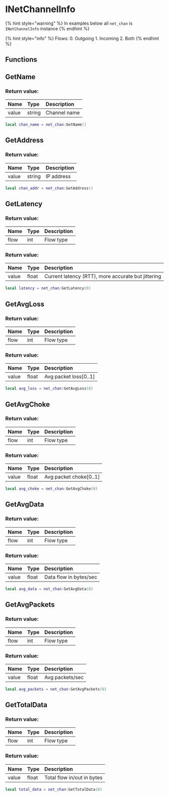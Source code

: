 # INetChannelInfo

{% hint style="warning" %}
In examples below all `net_chan` is `INetChannelInfo` instance
{% endhint %}

{% hint style="info" %}
Flows: 0. Outgoing 1. Incoming 2. Both
{% endhint %}

## Functions

## GetName

### Return value:

| Name | Type | Description |
| :--- | :--- | :--- |
| value | string | Channel name |

```lua
local chan_name = net_chan:GetName()
```

## GetAddress

### Return value:

| Name | Type | Description |
| :--- | :--- | :--- |
| value | string | IP address |

```lua
local chan_addr = net_chan:GetAddress()
```

## GetLatency

### Return value:

| Name | Type | Description |
| :--- | :--- | :--- |
| flow | int | Flow type |

### Return value:

| Name | Type | Description |
| :--- | :--- | :--- |
| value | float | Current latency \(RTT\), more accurate but jittering |

```lua
local latency = net_chan:GetLatency(0)
```

## GetAvgLoss

### Return value:

| Name | Type | Description |
| :--- | :--- | :--- |
| flow | int | Flow type |

### Return value:

| Name | Type | Description |
| :--- | :--- | :--- |
| value | float | Avg packet loss\[0..1\] |

```lua
local avg_loss = net_chan:GetAvgLoss(0)
```

## GetAvgChoke

### Return value:

| Name | Type | Description |
| :--- | :--- | :--- |
| flow | int | Flow type |

### Return value:

| Name | Type | Description |
| :--- | :--- | :--- |
| value | float | Avg packet choke\[0..1\] |

```lua
local avg_choke = net_chan:GetAvgChoke(0)
```

## GetAvgData

### Return value:

| Name | Type | Description |
| :--- | :--- | :--- |
| flow | int | Flow type |

### Return value:

| Name | Type | Description |
| :--- | :--- | :--- |
| value | float | Data flow in bytes/sec |

```lua
local avg_data = net_chan:GetAvgData(0)
```

## GetAvgPackets

### Return value:

| Name | Type | Description |
| :--- | :--- | :--- |
| flow | int | Flow type |

### Return value:

| Name | Type | Description |
| :--- | :--- | :--- |
| value | float | Avg packets/sec |

```lua
local avg_packets = net_chan:GetAvgPackets(0)
```

## GetTotalData

### Return value:

| Name | Type | Description |
| :--- | :--- | :--- |
| flow | int | Flow type |

### Return value:

| Name | Type | Description |
| :--- | :--- | :--- |
| value | float | Total flow in/out in bytes |

```lua
local total_data = net_chan:GetTotalData(0)
```

